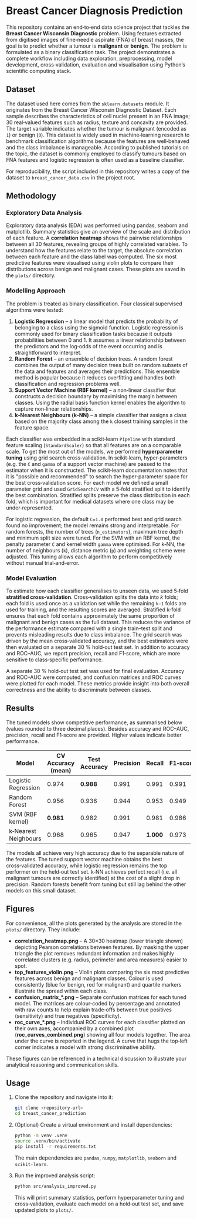 # Breast Cancer Diagnosis Prediction

This repository contains an end‑to‑end data science project that tackles the
**Breast Cancer Wisconsin Diagnostic** problem.  Using features extracted from
digitised images of fine‑needle aspirate (FNA) of breast masses, the goal is
to predict whether a tumour is **malignant** or **benign**.  The problem is
formulated as a binary classification task.  The project demonstrates a
complete workflow including data exploration, preprocessing, model
development, cross‑validation, evaluation and visualisation using
Python’s scientific computing stack.

## Dataset

The dataset used here comes from the `sklearn.datasets` module.  It
originates from the Breast Cancer Wisconsin Diagnostic Dataset.  Each
sample describes the characteristics of cell nuclei present in an FNA
image; 30 real‑valued features such as radius, texture and concavity
are provided.  The target variable indicates whether the tumour is
malignant (encoded as `1`) or benign (`0`).  This dataset is widely
used in machine‑learning research to benchmark classification algorithms
because the features are well‑behaved and the class imbalance is
manageable.  According to published tutorials on the topic, the
dataset is commonly employed to classify tumours based on FNA features
and logistic regression is often used as a baseline classifier.

For reproducibility, the script included in this repository writes a
copy of the dataset to `breast_cancer_data.csv` in the project root.

## Methodology

### Exploratory Data Analysis

Exploratory data analysis (EDA) was performed using pandas, seaborn
and matplotlib.  Summary statistics give an overview of the scale and
distribution of each feature.  A **correlation heatmap** shows the pairwise
relationships between all 30 features, revealing groups of highly
correlated variables.  To understand how the features relate to the
target, the absolute correlation between each feature and the class
label was computed.  The six most predictive features were visualised
using violin plots to compare their distributions across benign and
malignant cases.  These plots are saved in the `plots/` directory.

### Modelling Approach

The problem is treated as binary classification.  Four classical
supervised algorithms were tested:

1. **Logistic Regression** – a linear model that predicts the
   probability of belonging to a class using the sigmoid function.
   Logistic regression is commonly used for binary classification tasks
   because it outputs probabilities between 0 and 1.
   It assumes a linear relationship between the predictors and the log‑odds
   of the event occurring and is straightforward to interpret.
2. **Random Forest** – an ensemble of decision trees.  A random
   forest combines the output of many decision trees built on random
   subsets of the data and features and averages their predictions.
   This ensemble method is popular because it reduces overfitting and
   handles both classification and regression problems well.
3. **Support Vector Machine (RBF kernel)** – a non‑linear classifier
   that constructs a decision boundary by maximising the margin between
   classes.  Using the radial basis function kernel enables the
   algorithm to capture non‑linear relationships.
4. **k‑Nearest Neighbours (k‑NN)** – a simple classifier that assigns
   a class based on the majority class among the `k` closest training
   samples in the feature space.

Each classifier was embedded in a scikit‑learn `Pipeline` with
standard feature scaling (`StandardScaler`) so that all features are
on a comparable scale.  To get the most out of the models, we
performed **hyperparameter tuning** using grid search cross‑validation.
In scikit‑learn, hyper‑parameters (e.g. the `C` and `gamma` of a
support vector machine) are passed to the estimator when it is
constructed.  The scikit‑learn documentation notes that it is
"possible and recommended" to search the hyper‑parameter space for the
best cross‑validation score.  For each model we defined a
small parameter grid and used `GridSearchCV` with a 5‑fold
stratified split to identify the best combination.  Stratified splits
preserve the class distribution in each fold, which is
important for medical datasets where one class may be under‑represented.

For logistic regression, the default `C=1.0` performed best and
grid search found no improvement; the model remains strong and
interpretable.  For random forests, the number of trees (`n_estimators`),
maximum tree depth and minimum split size were tuned.  For the SVM
with an RBF kernel, the penalty parameter `C` and kernel width `gamma`
were optimised.  For k‑NN, the number of neighbours (`k`), distance
metric (`p`) and weighting scheme were adjusted.  This tuning allows
each algorithm to perform competitively without manual trial‑and‑error.

### Model Evaluation

To estimate how each classifier generalises to unseen data, we used
5‑fold **stratified cross‑validation**.  Cross‑validation splits the
data into *k* folds; each fold is used once as a validation set while
the remaining `k−1` folds are used for training, and the resulting
scores are averaged.  Stratified k‑fold ensures that each fold
contains approximately the same proportion of malignant and benign
cases as the full dataset.  This reduces the variance of
the performance estimate compared with a single train–test split and
prevents misleading results due to class imbalance.  The grid search
was driven by the mean cross‑validated accuracy, and the best
estimators were then evaluated on a separate 30 % hold‑out test set.
In addition to accuracy and ROC–AUC, we report precision, recall and
F1‑score, which are more sensitive to class‑specific performance.

A separate 30 % hold‑out test set was used for final evaluation.
Accuracy and ROC–AUC were computed, and confusion matrices and ROC
curves were plotted for each model.  These metrics provide insight into
both overall correctness and the ability to discriminate between
classes.

## Results
The tuned models show competitive performance, as summarised below
(values rounded to three decimal places).  Besides accuracy and
ROC–AUC, precision, recall and F1‑score are provided.  Higher values
indicate better performance.

| Model                   | CV Accuracy (mean) | Test Accuracy | Precision | Recall | F1‑score | ROC–AUC |
|-------------------------|--------------------|---------------|-----------|--------|----------|--------:|
| Logistic Regression     | 0.974              | **0.988**     | 0.991     | 0.991  | 0.991    | 0.998 |
| Random Forest           | 0.956              | 0.936         | 0.944     | 0.953  | 0.949    | 0.991 |
| SVM (RBF kernel)        | **0.981**          | 0.982         | 0.991     | 0.981  | 0.986    | 0.998 |
| k‑Nearest Neighbours    | 0.968              | 0.965         | 0.947     | **1.000** | 0.973    | 0.995 |

The models all achieve very high accuracy due to the separable nature
of the features.  The tuned support vector machine obtains the best
cross‑validated accuracy, while logistic regression remains the top
performer on the held‑out test set.  k‑NN achieves perfect recall
(i.e. all malignant tumours are correctly identified) at the cost of a
slight drop in precision.  Random forests benefit from tuning but
still lag behind the other models on this small dataset.

## Figures

For convenience, all the plots generated by the analysis are stored in
the `plots/` directory.  They include:

* **correlation_heatmap.png** – A 30×30 heatmap (lower triangle shown)
  depicting Pearson correlations between features.  By masking the
  upper triangle the plot removes redundant information and makes
  highly correlated clusters (e.g. radius, perimeter and area
  measures) easier to spot.
* **top_features_violin.png** – Violin plots comparing the six most
  predictive features across benign and malignant classes.  Colour is
  used consistently (blue for benign, red for malignant) and quartile
  markers illustrate the spread within each class.
* **confusion_matrix_*.png** – Separate confusion matrices for each
  tuned model.  The matrices are colour‑coded by percentage and
  annotated with raw counts to help explain trade‑offs between true
  positives (sensitivity) and true negatives (specificity).
* **roc_curve_*.png** – Individual ROC curves for each classifier
  plotted on their own axes, accompanied by a combined plot
  (**roc_curves_combined.png**) showing all four models together.  The
  area under the curve is reported in the legend.  A curve that hugs
  the top‑left corner indicates a model with strong discriminative
  ability.

These figures can be referenced in a technical discussion to
illustrate your analytical reasoning and communication skills.

## Usage

1. Clone the repository and navigate into it:

   ```bash
   git clone <repository‑url>
   cd breast_cancer_prediction
   ```

2. (Optional) Create a virtual environment and install dependencies:

   ```bash
   python -m venv .venv
   source .venv/bin/activate
   pip install -r requirements.txt
   ```

   The main dependencies are `pandas`, `numpy`, `matplotlib`, `seaborn` and
   `scikit‑learn`.

3. Run the improved analysis script:

   ```bash
   python src/analysis_improved.py
   ```

   This will print summary statistics, perform hyperparameter tuning and
   cross‑validation, evaluate each model on a hold‑out test set, and
   save updated plots to `plots/`.

